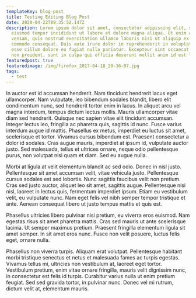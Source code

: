 ```yaml
---
templateKey: blog-post
title: Testing Editing Blog Post
date: 2020-04-22T09:35:52.147Z
description: Lorem ipsum dolor sit amet, consectetur adipiscing elit, sed do
  eiusmod tempor incididunt ut labore et dolore magna aliqua. Ut enim ad minim
  veniam, quis nostrud exercitation ullamco laboris nisi ut aliquip ex ea
  commodo consequat. Duis aute irure dolor in reprehenderit in voluptate velit
  esse cillum dolore eu fugiat nulla pariatur. Excepteur sint occaecat cupidatat
  non proident, sunt in culpa qui officia deserunt mollit anim id est laborum
featuredpost: true
featuredimage: /img/firefox_2017-04-18_20-36-07.jpg
tags:
  - test
---
```

In auctor est id accumsan hendrerit. Nam tincidunt hendrerit lacus eget ullamcorper. Nam vulputate, leo bibendum sodales blandit, libero elit condimentum nunc, sed hendrerit tortor enim in lacus. In aliquet arcu vel magna interdum, tempus dictum lectus mollis. Mauris ullamcorper vitae diam sed hendrerit. Quisque nec sapien vitae elit tincidunt accumsan. Integer lectus leo, fringilla ac pharetra quis, sagittis id nunc. Fusce varius interdum augue id mattis. Phasellus ex metus, imperdiet eu luctus sit amet, scelerisque et tortor. Vivamus cursus bibendum est. Praesent consectetur a dolor id sodales. Cras augue mauris, imperdiet at ipsum id, vulputate auctor justo. Sed malesuada, tellus et ultrices ornare, neque odio pellentesque purus, non volutpat nisi quam et diam. Sed eu augue nulla.

Morbi at ligula at velit elementum blandit ac sed odio. Donec in nisl justo. Pellentesque sit amet accumsan velit, vitae vehicula justo. Pellentesque cursus sodales est sed lobortis. Nunc sagittis faucibus velit non pretium. Cras sed justo auctor, aliquet leo sit amet, sagittis augue. Pellentesque nisi nisl, laoreet in lectus quis, fermentum imperdiet ipsum. Etiam eu vestibulum velit, eu vulputate nunc. Nam eget felis vel nibh semper tempor tristique et ante. Aenean consequat libero ut justo tempus mattis et quis est.

Phasellus ultricies libero pulvinar nisi pretium, eu viverra eros euismod. Nam egestas risus sit amet pharetra mattis. Cras sed mauris ut ante scelerisque lacinia. Ut semper maximus pretium. Praesent fringilla elementum ligula sit amet semper. In sit amet eros nunc. Fusce non velit posuere, luctus felis eget, ornare nulla.

Phasellus non viverra turpis. Aliquam erat volutpat. Pellentesque habitant morbi tristique senectus et netus et malesuada fames ac turpis egestas. Vivamus tellus mi, ultricies non vestibulum at, laoreet eget tortor. Vestibulum pretium, enim vitae ornare fringilla, mauris velit dignissim nunc, in consectetur est felis id turpis. Curabitur varius nulla ut enim pretium feugiat. Sed sed gravida tortor, in pulvinar nunc. Donec vel mi rutrum, dictum velit at, elementum mauris.